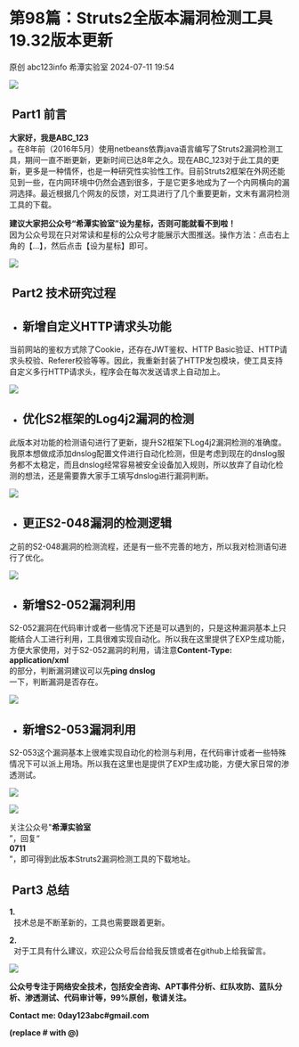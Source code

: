 #  第98篇：Struts2全版本漏洞检测工具19.32版本更新   
原创 abc123info  希潭实验室   2024-07-11 19:54  
  
![](https://mmbiz.qpic.cn/mmbiz_png/OAz0RNU450ATcz6jUJnFNeOxRzVZ9Lbc0INLwTJTZT1GaNutZrfDn6csvjBoS2ox0efLUEexXqPEcVbYfbLo8w/640?wx_fmt=png "")  
##   
##  Part1 前言   
  
**大家好，我是ABC_123**  
。在8年前（2016年5月）使用netbeans依靠java语言编写了Struts2漏洞检测工具，期间一直不断更新，更新时间已达8年之久。现在ABC_123对于此工具的更新，更多是一种情怀，也是一种研究性实验性工作。目前Struts2框架在外网还能见到一些，在内网环境中仍然会遇到很多，于是它更多地成为了一个内网横向的漏洞选择。最近根据几个网友的反馈，对工具进行了几个重要更新，文末有漏洞检测工具的下载。  
  
**建议大家把公众号“希潭实验室”设为星标，否则可能就看不到啦！**  
因为公众号现在只对常读和星标的公众号才能展示大图推送。操作方法：点击右上角的【...】，然后点击【设为星标】即可。  
  
![](https://mmbiz.qpic.cn/mmbiz_jpg/OAz0RNU450Dq1Q8s4COc7InkMO0jIGjiaGho1fcJicpibWB4vzvIM1wAib9TiakVECbIM5S0mHCTTeGJJibWtCe25vXw/640?wx_fmt=jpeg&from=appmsg "")  
  
##  Part2 技术研究过程   
- ## 新增自定义HTTP请求头功能  
  
当前网站的鉴权方式除了Cookie，还存在JWT鉴权、HTTP Basic验证、HTTP请求头校验、Referer校验等等。因此，我重新封装了HTTP发包模块，使工具支持自定义多行HTTP请求头，程序会在每次发送请求上自动加上。  
  
![](https://mmbiz.qpic.cn/mmbiz_png/OAz0RNU450Ch5THbGDooyicFbAXp8dcYY7jibnW5dX5VLnAUAKFiaFBnF8Oicawaicf1ic8PYnudVo47OiaKp8TjHRcwA/640?wx_fmt=png&from=appmsg "")  
  
- ## 优化S2框架的Log4j2漏洞的检测  
  
此版本对功能的检测语句进行了更新，提升S2框架下Log4j2漏洞检测的准确度。我原本想做成添加dnslog配置文件进行自动化检测，但是考虑到现在的dnslog服务都不太稳定，而且dnslog经常容易被安全设备加入规则，所以放弃了自动化检测的想法，还是需要靠大家手工填写dnslog进行漏洞判断。  
  
![](https://mmbiz.qpic.cn/mmbiz_png/OAz0RNU450Ch5THbGDooyicFbAXp8dcYY9QUu8FN1pcIQCDxxren5DIZuav8HPVyBYcFibIlXdicIZckC7XQFxohg/640?wx_fmt=png&from=appmsg "")  
  
- ## 更正S2-048漏洞的检测逻辑  
  
之前的S2-048漏洞的检测流程，还是有一些不完善的地方，所以我对检测语句进行了优化。  
  
![](https://mmbiz.qpic.cn/mmbiz_png/OAz0RNU450Ch5THbGDooyicFbAXp8dcYYNhf73epdWWYEguZZJNgEcvf0UpB2LwwxFMgFS25xicYjNXzQiam19Ricg/640?wx_fmt=png&from=appmsg "")  
  
- ## 新增S2-052漏洞利用  
  
S2-052漏洞在代码审计或者一些情况下还是可以遇到的，只是这种漏洞基本上只能结合人工进行利用，工具很难实现自动化。所以我在这里提供了EXP生成功能，方便大家使用，对于S2-052漏洞的利用，请注意**Content-Type: application/xml**  
的部分，判断漏洞建议可以先**ping dnslog**  
一下，判断漏洞是否存在。  
  
![](https://mmbiz.qpic.cn/mmbiz_png/OAz0RNU450Ch5THbGDooyicFbAXp8dcYYKDr1FdichJ1ZSxfY2QVicElJXWbiaiaZ0zcX9Lgb9AKKhtO0A8uaxVEia9Q/640?wx_fmt=png&from=appmsg "")  
  
- ## 新增S2-053漏洞利用  
  
S2-053这个漏洞基本上很难实现自动化的检测与利用，在代码审计或者一些特殊情况下可以派上用场。所以我在这里也是提供了EXP生成功能，方便大家日常的渗透测试。  
  
![](https://mmbiz.qpic.cn/mmbiz_png/OAz0RNU450Ch5THbGDooyicFbAXp8dcYY2zW5HtcUK75nwmsEmcE2LlZMGZ4ia8KRBe4DvgvPdcOQ6WFly5JKIEA/640?wx_fmt=png&from=appmsg "")  
  
![](https://mmbiz.qpic.cn/mmbiz_png/OAz0RNU450Ch5THbGDooyicFbAXp8dcYYPgaXu7iaAibBr4JJyZ9GXVFHsynmE3ek1OpgicEdEUQM31DEt0jxCRPWQ/640?wx_fmt=png&from=appmsg "")  
  
  
关注公众号"**希潭实验室**  
”，回复“  
**0711**  
”，即可得到此版本Struts2漏洞检测工具的下载地址。  
  
##  Part3 总结   
  
**1.**  
  技术总是不断革新的，工具也需要跟着更新。  
  
**2.**  
  对于工具有什么建议，欢迎公众号后台给我反馈或者在github上给我留言。  
  
  
![](https://mmbiz.qpic.cn/mmbiz_png/OAz0RNU450A5qqg2iaK6KIYYR8y6pF5Rh3JHDibOKOop204nXz618iawdRb8dABicMPtHb2PkJE8x6koJO5HyuwZJQ/640?wx_fmt=other&wxfrom=5&wx_lazy=1&wx_co=1&tp=webp "")  
  
  
**公众号专注于网络安全技术，包括安全咨询、APT事件分析、红队攻防、蓝队分析、渗透测试、代码审计等，99%原创，敬请关注。**  
  
**Contact me: 0day123abc#gmail.com**  
  
**(replace # with @)**  
  
  
  
